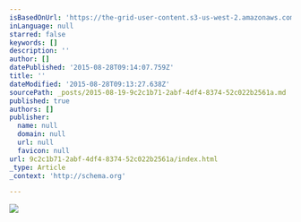```yaml
---
isBasedOnUrl: 'https://the-grid-user-content.s3-us-west-2.amazonaws.com/9dc4a0df-f041-4cce-9f8b-ad9097eae083.jpg'
inLanguage: null
starred: false
keywords: []
description: ''
author: []
datePublished: '2015-08-28T09:14:07.759Z'
title: ''
dateModified: '2015-08-28T09:13:27.638Z'
sourcePath: _posts/2015-08-19-9c2c1b71-2abf-4df4-8374-52c022b2561a.md
published: true
authors: []
publisher:
  name: null
  domain: null
  url: null
  favicon: null
url: 9c2c1b71-2abf-4df4-8374-52c022b2561a/index.html
_type: Article
_context: 'http://schema.org'

---
```

![](https://the-grid-user-content.s3-us-west-2.amazonaws.com/9dc4a0df-f041-4cce-9f8b-ad9097eae083.jpg)